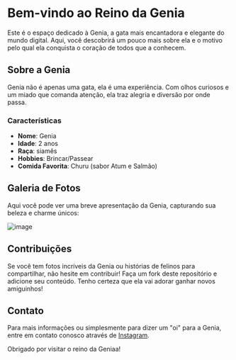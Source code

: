 # Bem-vindo ao Reino da Genia

Este é o espaço dedicado à Genia, a gata mais encantadora e elegante do mundo digital. Aqui, você descobrirá um pouco mais sobre ela e o motivo pelo qual ela conquista o coração de todos que a conhecem.

## Sobre a Genia

Genia não é apenas uma gata, ela é uma experiência. Com olhos curiosos e um miado que comanda atenção, ela traz alegria e diversão por onde passa.

### Características

- **Nome**: Genia
- **Idade**: 2 anos
- **Raça**: siamês
- **Hobbies**: Brincar/Passear
- **Comida Favorita**: Churu (sabor Atum e Salmão)

## Galeria de Fotos

Aqui você pode ver uma breve apresentação da Genia, capturando sua beleza e charme únicos:

![image](https://github.com/GretzelKattia/Portifolio_gata/assets/146984390/47b23c51-2683-42b9-9a68-9b471757dc77)

## Contribuições

Se você tem fotos incríveis da Genia ou histórias de felinos para compartilhar, não hesite em contribuir! Faça um fork deste repositório e adicione seu conteúdo. Tenho certeza que ela vai adorar ganhar novos amiguinhos!

## Contato

Para mais informações ou simplesmente para dizer um "oi" para a Genia, entre em contato conosco através de [Instagram](https://www.instagram.com/gretzel_kattia/).

Obrigado por visitar o reino da Geniaa!




